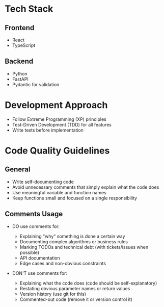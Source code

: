 # Tech Stack

## Frontend
- React
- TypeScript

## Backend
- Python
- FastAPI
- Pydantic for validation

# Development Approach
- Follow Extreme Programming (XP) principles
- Test-Driven Development (TDD) for all features
- Write tests before implementation

# Code Quality Guidelines

## General
- Write self-documenting code
- Avoid unnecessary comments that simply explain what the code does
- Use meaningful variable and function names
- Keep functions small and focused on a single responsibility

## Comments Usage
- DO use comments for:
  - Explaining "why" something is done a certain way
  - Documenting complex algorithms or business rules
  - Marking TODOs and technical debt (with tickets/issues when possible)
  - API documentation 
  - Edge cases and non-obvious constraints

- DON'T use comments for:
  - Explaining what the code does (code should be self-explanatory)
  - Restating obvious parameter names or return values
  - Version history (use git for this)
  - Commented-out code (remove it or version control it)